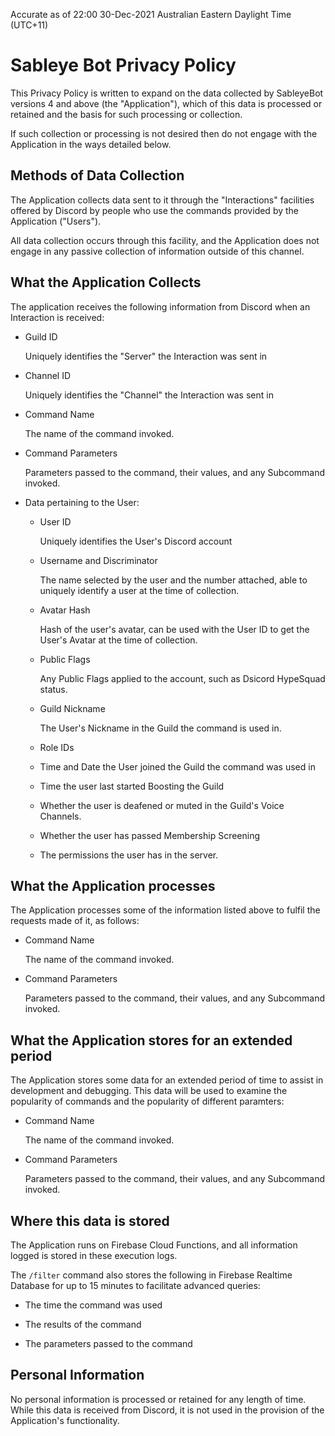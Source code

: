 Accurate as of 22:00 30-Dec-2021 Australian Eastern Daylight Time (UTC+11)

# Sableye Bot Privacy Policy

This Privacy Policy is written to expand on the data collected by SableyeBot
versions 4 and above (the "Application"), which of this data is processed or
retained and the basis for such processing or collection.

If such collection or processing is not desired then do not engage with the
Application in the ways detailed below.

## Methods of Data Collection

The Application collects data sent to it through the "Interactions" facilities
offered by Discord by people who use the commands provided by the Application
("Users").

All data collection occurs through this facility, and the Application does not
engage in any passive collection of information outside of this channel.

## What the Application Collects

The application receives the following information from Discord when an
Interaction is received:

  - Guild ID

    Uniquely identifies the "Server" the Interaction was sent in

  - Channel ID

    Uniquely identifies the "Channel" the Interaction was sent in

  - Command Name

    The name of the command invoked.

  - Command Parameters

    Parameters passed to the command, their values, and any Subcommand invoked.

  - Data pertaining to the User:

      - User ID

        Uniquely identifies the User's Discord account

      - Username and Discriminator

        The name selected by the user and the number attached, able to
        uniquely identify a user at the time of collection.

      - Avatar Hash

        Hash of the user's avatar, can be used with the User ID to get the
        User's Avatar at the time of collection.

      - Public Flags

        Any Public Flags applied to the account, such as Dsicord HypeSquad
        status.

      - Guild Nickname

        The User's Nickname in the Guild the command is used in.

      - Role IDs

      - Time and Date the User joined the Guild the command was used in

      - Time the user last started Boosting the Guild

      - Whether the user is deafened or muted in the Guild's Voice Channels.

      - Whether the user has passed Membership Screening

      - The permissions the user has in the server.

## What the Application processes

The Application processes some of the information listed above to fulfil the
requests made of it, as follows:

  - Command Name

    The name of the command invoked.

  - Command Parameters

    Parameters passed to the command, their values, and any Subcommand invoked.

## What the Application stores for an extended period

The Application stores some data for an extended period of time to assist in
development and debugging.  This data will be used to examine the popularity
of commands and the popularity of different paramters:

  - Command Name

    The name of the command invoked.

  - Command Parameters

    Parameters passed to the command, their values, and any Subcommand invoked.

## Where this data is stored

The Application runs on Firebase Cloud Functions, and all information logged is
stored in these execution logs.

The `/filter` command also stores the following in Firebase Realtime Database
for up to 15 minutes to facilitate advanced queries:

  - The time the command was used

  - The results of the command

  - The parameters passed to the command

## Personal Information

No personal information is processed or retained for any length of time.  While
this data is received from Discord, it is not used in the provision of the
Application's functionality.

